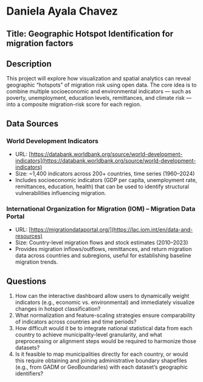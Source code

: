 # Daniela Ayala Chavez 
## Title: Geographic Hotspot Identification for migration factors

## Description
This project will explore how visualization and spatial analytics can reveal geographic “hotspots” of migration risk using open data. The core idea is to combine multiple socioeconomic and environmental indicators — such as poverty, unemployment, education levels, remittances, and climate risk — into a composite migration-risk score for each region.

## Data Sources

### World Development Indicators
- URL: [https://databank.worldbank.org/source/world-development-indicators](https://databank.worldbank.org/source/world-development-indicators)
- Size: ~1,400 indicators across 200+ countries, time series (1960–2024)
- Includes socioeconomic indicators (GDP per capita, unemployment rate, remittances, education, health) that can be used to identify structural vulnerabilities influencing migration.

### International Organization for Migration (IOM) – Migration Data Portal
- URL: [https://migrationdataportal.org/](https://lac.iom.int/en/data-and-resources)
- Size: Country-level migration flows and stock estimates (2010–2023)
- Provides migration inflows/outflows, remittances, and return migration data across countries and subregions, useful for establishing baseline migration trends.

## Questions

1. How can the interactive dashboard allow users to dynamically weight indicators (e.g., economic vs. environmental) and immediately visualize changes in hotspot classification?
2. What normalization and feature-scaling strategies ensure comparability of indicators across countries and time periods?
3. How difficult would it be to integrate national statistical data from each country to achieve municipality-level granularity, and what preprocessing or alignment steps would be required to harmonize those datasets?
4. Is it feasible to map municipalities directly for each country, or would this require obtaining and joining administrative boundary shapefiles (e.g., from GADM or GeoBoundaries) with each dataset’s geographic identifiers?
